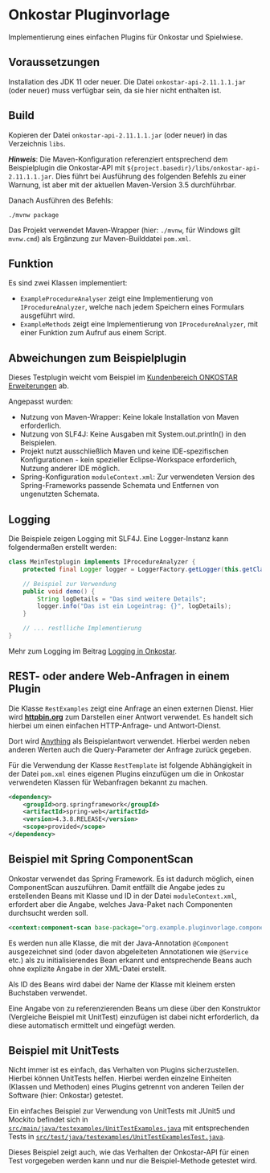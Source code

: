 # Onkostar Pluginvorlage

Implementierung eines einfachen Plugins für Onkostar und Spielwiese.

## Voraussetzungen

Installation des JDK 11 oder neuer. Die Datei `onkostar-api-2.11.1.1.jar` (oder neuer) muss verfügbar sein, da sie hier nicht enthalten ist.

## Build

Kopieren der Datei `onkostar-api-2.11.1.1.jar` (oder neuer) in das Verzeichnis `libs`.

**_Hinweis_**: Die Maven-Konfiguration referenziert entsprechend dem Beispielplugin die Onkostar-API mit `${project.basedir}/libs/onkostar-api-2.11.1.1.jar`.
Dies führt bei Ausführung des folgenden Befehls zu einer Warnung, ist aber mit der aktuellen Maven-Version 3.5 durchführbar.

Danach Ausführen des Befehls:

```shell
./mvnw package
```

Das Projekt verwendet Maven-Wrapper (hier: `./mvnw`, für Windows gilt `mvnw.cmd`) als Ergänzung zur Maven-Builddatei `pom.xml`.

## Funktion

Es sind zwei Klassen implementiert:

* `ExampleProcedureAnalyser` zeigt eine Implementierung von `IProcedureAnalyzer`, welche nach jedem Speichern eines Formulars ausgeführt wird.
* `ExampleMethods` zeigt eine Implementierung von `IProcedureAnalyzer`, mit einer Funktion zum Aufruf aus einem Script.

## Abweichungen zum Beispielplugin

Dieses Testplugin weicht vom Beispiel im [Kundenbereich ONKOSTAR Erweiterungen](https://confluence.it-choice.de/display/KBOSTARAPI/Entwicklungsumgebung) ab.

Angepasst wurden:

* Nutzung von Maven-Wrapper: Keine lokale Installation von Maven erforderlich.
* Nutzung von SLF4J: Keine Ausgaben mit System.out.println() in den Beispielen.
* Projekt nutzt ausschließlich Maven und keine IDE-spezifischen Konfigurationen - kein spezieller Eclipse-Workspace erforderlich, Nutzung anderer IDE möglich.
* Spring-Konfiguration `moduleContext.xml`: Zur verwendeten Version des Spring-Frameworks passende Schemata und Entfernen von ungenutzten Schemata.

## Logging

Die Beispiele zeigen Logging mit SLF4J. Eine Logger-Instanz kann folgendermaßen erstellt werden:

```java
class MeinTestplugin implements IProcedureAnalyzer {
    protected final Logger logger = LoggerFactory.getLogger(this.getClass());

    // Beispiel zur Verwendung
    public void demo() {
        String logDetails = "Das sind weitere Details";
        logger.info("Das ist ein Logeintrag: {}", logDetails);
    }

    // ... restlliche Implementierung
}
```

Mehr zum Logging im Beitrag [Logging in Onkostar](https://confluence.it-choice.de/display/KBOSTARAPI/Logging+in+Onkostar).

## REST- oder andere Web-Anfragen in einem Plugin

Die Klasse `RestExamples` zeigt eine Anfrage an einen externen Dienst. Hier wird [**httpbin.org**](https://httpbin.org/) zum Darstellen einer Antwort verwendet.
Es handelt sich hierbei um einen einfachen HTTP-Anfrage- und Antwort-Dienst.

Dort wird [Anything](https://httpbin.org/#/Anything) als Beispielantwort verwendet. Hierbei werden neben anderen Werten auch die Query-Parameter der Anfrage zurück gegeben.

Für die Verwendung der Klasse `RestTemplate` ist folgende Abhängigkeit in der Datei `pom.xml` eines eigenen Plugins einzufügen um die in Onkostar verwendeten Klassen für Webanfragen bekannt zu machen.

```xml
<dependency>
    <groupId>org.springframework</groupId>
    <artifactId>spring-web</artifactId>
    <version>4.3.8.RELEASE</version>
    <scope>provided</scope>
</dependency>
```

## Beispiel mit Spring ComponentScan

Onkostar verwendet das Spring Framework. Es ist dadurch möglich, einen ComponentScan auszuführen.
Damit entfällt die Angabe jedes zu erstellenden Beans mit Klasse und ID in der Datei `moduleContext.xml`, 
erfordert aber die Angabe, welches Java-Paket nach Componenten durchsucht werden soll.

```xml
<context:component-scan base-package="org.example.pluginvorlage.componentscan" />
```

Es werden nun alle Klasse, die mit der Java-Annotation `@Component` ausgezeichnet sind (oder davon abgeleiteten Annotationen wie `@Service` etc.) 
als zu initialisierendes Bean erkannt und entsprechende Beans auch ohne explizite Angabe in der XML-Datei erstellt.

Als ID des Beans wird dabei der Name der Klasse mit kleinem ersten Buchstaben verwendet.

Eine Angabe von zu referenzierenden Beans um diese über den Konstruktor (Vergleiche Beispiel mit UnitTest) einzufügen ist
dabei nicht erforderlich, da diese automatisch ermittelt und eingefügt werden.

## Beispiel mit UnitTests 

Nicht immer ist es einfach, das Verhalten von Plugins sicherzustellen. Hierbei können UnitTests helfen.
Hierbei werden einzelne Einheiten (Klassen und Methoden) eines Plugins getrennt von anderen Teilen der Software (hier: Onkostar) getestet. 

Ein einfaches Beispiel zur Verwendung von UnitTests mit JUnit5 und Mockito befindet sich in [`src/main/java/testexamples/UnitTestExamples.java`](src/main/java/testexamples/UnitTestExamples.java) 
mit entsprechenden Tests in [`src/test/java/testexamples/UnitTestExamplesTest.java`](src/test/java/testexamples/UnitTestExamplesTest.java).

Dieses Beispiel zeigt auch, wie das Verhalten der Onkostar-API für einen Test vorgegeben werden kann und nur die Beispiel-Methode getestet wird. 
